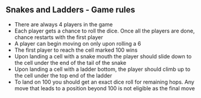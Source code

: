 ## Snakes and Ladders - Game rules

* There are always 4 players in the game
* Each player gets a chance to roll the dice. Once all the players are done, chance restarts with the first player
* A player can begin moving on only upon rolling a 6
* The first player to reach the cell marked 100 wins
* Upon landing a cell with a snake mouth the player should slide down to the cell under the end of the tail of the snake
* Upon landing a cell with a ladder bottom, the player should climb up to the cell under the top end of the ladder
* To land on 100 you should get an exact dice roll for remaining hops. Any move that leads to a position beyond 100 is not eligible as the final move